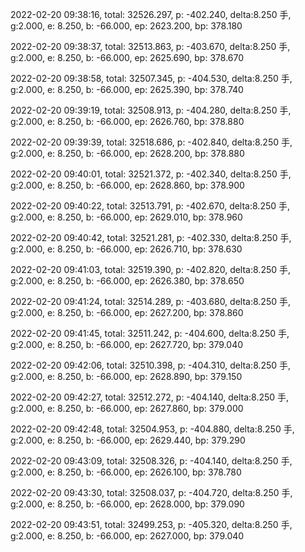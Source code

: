 2022-02-20 09:38:16, total: 32526.297, p: -402.240, delta:8.250 手, g:2.000, e: 8.250, b: -66.000, ep: 2623.200, bp: 378.180

2022-02-20 09:38:37, total: 32513.863, p: -403.670, delta:8.250 手, g:2.000, e: 8.250, b: -66.000, ep: 2625.690, bp: 378.670

2022-02-20 09:38:58, total: 32507.345, p: -404.530, delta:8.250 手, g:2.000, e: 8.250, b: -66.000, ep: 2625.390, bp: 378.740

2022-02-20 09:39:19, total: 32508.913, p: -404.280, delta:8.250 手, g:2.000, e: 8.250, b: -66.000, ep: 2626.760, bp: 378.880

2022-02-20 09:39:39, total: 32518.686, p: -402.840, delta:8.250 手, g:2.000, e: 8.250, b: -66.000, ep: 2628.200, bp: 378.880

2022-02-20 09:40:01, total: 32521.372, p: -402.340, delta:8.250 手, g:2.000, e: 8.250, b: -66.000, ep: 2628.860, bp: 378.900

2022-02-20 09:40:22, total: 32513.791, p: -402.670, delta:8.250 手, g:2.000, e: 8.250, b: -66.000, ep: 2629.010, bp: 378.960

2022-02-20 09:40:42, total: 32521.281, p: -402.330, delta:8.250 手, g:2.000, e: 8.250, b: -66.000, ep: 2626.710, bp: 378.630

2022-02-20 09:41:03, total: 32519.390, p: -402.820, delta:8.250 手, g:2.000, e: 8.250, b: -66.000, ep: 2626.380, bp: 378.650

2022-02-20 09:41:24, total: 32514.289, p: -403.680, delta:8.250 手, g:2.000, e: 8.250, b: -66.000, ep: 2627.200, bp: 378.860

2022-02-20 09:41:45, total: 32511.242, p: -404.600, delta:8.250 手, g:2.000, e: 8.250, b: -66.000, ep: 2627.720, bp: 379.040

2022-02-20 09:42:06, total: 32510.398, p: -404.310, delta:8.250 手, g:2.000, e: 8.250, b: -66.000, ep: 2628.890, bp: 379.150

2022-02-20 09:42:27, total: 32512.272, p: -404.140, delta:8.250 手, g:2.000, e: 8.250, b: -66.000, ep: 2627.860, bp: 379.000

2022-02-20 09:42:48, total: 32504.953, p: -404.880, delta:8.250 手, g:2.000, e: 8.250, b: -66.000, ep: 2629.440, bp: 379.290

2022-02-20 09:43:09, total: 32508.326, p: -404.140, delta:8.250 手, g:2.000, e: 8.250, b: -66.000, ep: 2626.100, bp: 378.780

2022-02-20 09:43:30, total: 32508.037, p: -404.720, delta:8.250 手, g:2.000, e: 8.250, b: -66.000, ep: 2628.000, bp: 379.090

2022-02-20 09:43:51, total: 32499.253, p: -405.320, delta:8.250 手, g:2.000, e: 8.250, b: -66.000, ep: 2627.000, bp: 379.040
